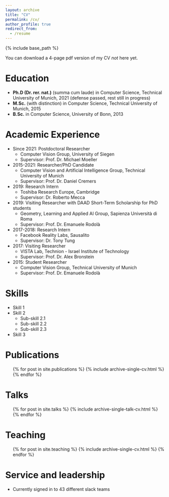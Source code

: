 ```yaml
---
layout: archive
title: "CV"
permalink: /cv/
author_profile: true
redirect_from:
  - /resume
---
```


{% include base_path %}

You can download a 4-page pdf version of my CV *not* here yet.

Education
======
* **Ph.D (Dr. rer. nat.)** (summa cum laude) in Computer Science, Technical University of Munich, 2021 (defense passed, rest still in progress)
* **M.Sc.** (with distinction) in Computer Science, Technical University of Munich, 2015
* **B.Sc.** in Computer Science, University of Bonn, 2013

Academic Experience
======
* Since 2021: Postdoctoral Researcher
  * Computer Vision Group, University of Siegen
  * Supervisor: Prof. Dr. Michael Moeller
* 2015-2021: Researcher/PhD Candidate
  * Computer Vision and Artificial Intelligence Group, Technical University of Munich
  * Supervisor: Prof. Dr. Daniel Cremers
* 2019: Research Intern
  * Toshiba Research Europe, Cambridge
  * Supervisor: Dr. Roberto Mecca
* 2019: Visiting Researcher with DAAD Short-Term Scholarship for PhD students
  * Geometry, Learning and Applied AI Group, Sapienza Università di Roma
  * Supervisor: Prof. Dr. Emanuele Rodolà
* 2017-2018: Research Intern
  * Facebook Reality Labs, Sausalito
  * Supervisor: Dr. Tony Tung
* 2017: Visiting Researcher
  * VISTA Lab, Technion - Israel Institute of Technology
  * Supervisor: Prof. Dr. Alex Bronstein
* 2015: Student Researcher
  * Computer Vision Group, Technical University of Munich
  * Supervisor: Prof. Dr. Emanuele Rodolà

Skills
======
* Skill 1
* Skill 2
  * Sub-skill 2.1
  * Sub-skill 2.2
  * Sub-skill 2.3
* Skill 3

Publications
======
  <ul>{% for post in site.publications %}
    {% include archive-single-cv.html %}
  {% endfor %}</ul>

Talks
======
  <ul>{% for post in site.talks %}
    {% include archive-single-talk-cv.html %}
  {% endfor %}</ul>

Teaching
======
  <ul>{% for post in site.teaching %}
    {% include archive-single-cv.html %}
  {% endfor %}</ul>

Service and leadership
======
* Currently signed in to 43 different slack teams
